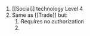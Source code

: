 1. [[Social]] technology Level 4
2. Same as [[Trade]] but:
    1. Requires no authorization
    2. 
